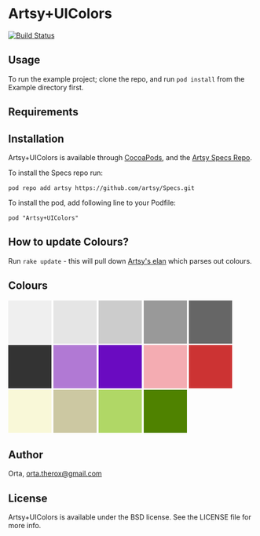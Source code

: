 # Artsy+UIColors

[![Build Status](https://travis-ci.org/artsy/Artsy-UIColors.svg)](https://travis-ci.org/artsy/Artsy-UIColors)

## Usage

To run the example project; clone the repo, and run `pod install` from the Example directory first.

## Requirements

## Installation

Artsy+UIColors is available through [CocoaPods](http://cocoapods.org), and the [Artsy Specs Repo](https://github.com/artsy/specs). 

To install the Specs repo run:

    pod repo add artsy https://github.com/artsy/Specs.git

To install the pod, add following line to your Podfile:

    pod "Artsy+UIColors"

## How to update Colours?

Run `rake update` - this will pull down [Artsy's elan](https://github.com/artsy/elan) which parses out colours.


## Colours
<img src="https://raw.githubusercontent.com/artsy/Artsy-UIColors/master/UnitTests/ReferenceImages/UnitTestsSpec/artsyGrayLightest_looks_right@2x.png">
  
<img src="https://raw.githubusercontent.com/artsy/Artsy-UIColors/master/UnitTests/ReferenceImages/UnitTestsSpec/artsyGrayLighter_looks_right@2x.png">
  
<img src="https://raw.githubusercontent.com/artsy/Artsy-UIColors/master/UnitTests/ReferenceImages/UnitTestsSpec/artsyGray_looks_right@2x.png">
  
<img src="https://raw.githubusercontent.com/artsy/Artsy-UIColors/master/UnitTests/ReferenceImages/UnitTestsSpec/artsyGrayDark_looks_right@2x.png">
  
<img src="https://raw.githubusercontent.com/artsy/Artsy-UIColors/master/UnitTests/ReferenceImages/UnitTestsSpec/artsyGrayDarker_looks_right@2x.png">
  
<img src="https://raw.githubusercontent.com/artsy/Artsy-UIColors/master/UnitTests/ReferenceImages/UnitTestsSpec/artsyGrayDarkest_looks_right@2x.png">
  
<img src="https://raw.githubusercontent.com/artsy/Artsy-UIColors/master/UnitTests/ReferenceImages/UnitTestsSpec/artsyPurpleLight_looks_right@2x.png">
  
<img src="https://raw.githubusercontent.com/artsy/Artsy-UIColors/master/UnitTests/ReferenceImages/UnitTestsSpec/artsyPurple_looks_right@2x.png">
  
<img src="https://raw.githubusercontent.com/artsy/Artsy-UIColors/master/UnitTests/ReferenceImages/UnitTestsSpec/artsyRedLight_looks_right@2x.png">
  
<img src="https://raw.githubusercontent.com/artsy/Artsy-UIColors/master/UnitTests/ReferenceImages/UnitTestsSpec/artsyRed_looks_right@2x.png">
  
<img src="https://raw.githubusercontent.com/artsy/Artsy-UIColors/master/UnitTests/ReferenceImages/UnitTestsSpec/artsyYellowLight_looks_right@2x.png">
  
<img src="https://raw.githubusercontent.com/artsy/Artsy-UIColors/master/UnitTests/ReferenceImages/UnitTestsSpec/artsyYellow_looks_right@2x.png">
  
<img src="https://raw.githubusercontent.com/artsy/Artsy-UIColors/master/UnitTests/ReferenceImages/UnitTestsSpec/artsyGreenLight_looks_right@2x.png">
  
<img src="https://raw.githubusercontent.com/artsy/Artsy-UIColors/master/UnitTests/ReferenceImages/UnitTestsSpec/artsyGreen_looks_right@2x.png">
  
## Author

Orta, orta.therox@gmail.com

## License

Artsy+UIColors is available under the BSD license. See the LICENSE file for more info.
